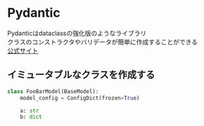 # Pydantic

Pydanticはdataclassの強化版のようなライブラリ  
クラスのコンストラクタやバリデータが簡単に作成することができる  
[公式サイト](https://docs.pydantic.dev/latest/)  

## イミュータブルなクラスを作成する

```python
class FooBarModel(BaseModel):
    model_config = ConfigDict(frozen=True)

    a: str
    b: dict
```